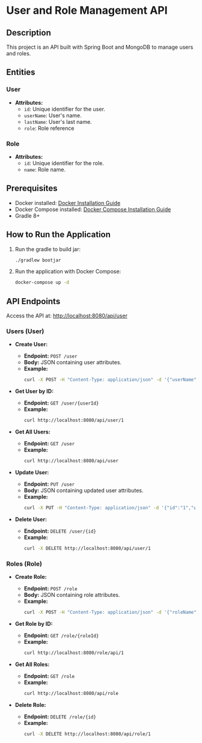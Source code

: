 # User and Role Management API

## Description
This project is an API built with Spring Boot and MongoDB to manage users and roles.

## Entities

### User
- **Attributes:**
    - `id`: Unique identifier for the user.
    - `userName`: User's name.
    - `lastName`: User's last name.
    - `role`: Role reference

### Role
- **Attributes:**
    - `id`: Unique identifier for the role.
    - `name`: Role name.

## Prerequisites
- Docker installed: [Docker Installation Guide](https://docs.docker.com/get-docker/)
- Docker Compose installed: [Docker Compose Installation Guide](https://docs.docker.com/compose/install/)
- Gradle 8+

## How to Run the Application

1. Run the gradle to build jar:
    ```bash
   ./gradlew bootjar
    ```

2. Run the application with Docker Compose:
    ```bash
    docker-compose up -d
    ```

## API Endpoints

Access the API at: [http://localhost:8080/api/user](http://localhost:8080)

### Users (User)

- **Create User:**
    - **Endpoint:** `POST /user`
    - **Body:** JSON containing user attributes.
    - **Example:**
      ```bash
      curl -X POST -H "Content-Type: application/json" -d '{"userName":"john_doe","lastName":"Doe","role":{"id":"1","roleName":"admin"}}' http://localhost:8080/api/user
      ```

- **Get User by ID:**
    - **Endpoint:** `GET /user/{userId}`
    - **Example:**
      ```bash
      curl http://localhost:8080/api/user/1
      ```

- **Get All Users:**
    - **Endpoint:** `GET /user`
    - **Example:**
      ```bash
      curl http://localhost:8080/api/user
      ```

- **Update User:**
    - **Endpoint:** `PUT /user`
    - **Body:** JSON containing updated user attributes.
    - **Example:**
      ```bash
      curl -X PUT -H "Content-Type: application/json" -d '{"id":"1","userName":"updated_user","lastName":"Updated","role":{"id":"1","roleName":"admin"}}' http://localhost:8080/api/user
      ```

- **Delete User:**
    - **Endpoint:** `DELETE /user/{id}`
    - **Example:**
      ```bash
      curl -X DELETE http://localhost:8080/api/user/1
      ```

### Roles (Role)

- **Create Role:**
    - **Endpoint:** `POST /role`
    - **Body:** JSON containing role attributes.
    - **Example:**
      ```bash
      curl -X POST -H "Content-Type: application/json" -d '{"roleName":"admin"}' http://localhost:8080/api/role
      ```

- **Get Role by ID:**
    - **Endpoint:** `GET /role/{roleId}`
    - **Example:**
      ```bash
      curl http://localhost:8080/role/api/1
      ```

- **Get All Roles:**
    - **Endpoint:** `GET /role`
    - **Example:**
      ```bash
      curl http://localhost:8080/api/role
      ```

- **Delete Role:**
    - **Endpoint:** `DELETE /role/{id}`
    - **Example:**
      ```bash
      curl -X DELETE http://localhost:8080/api/role/1
      ```